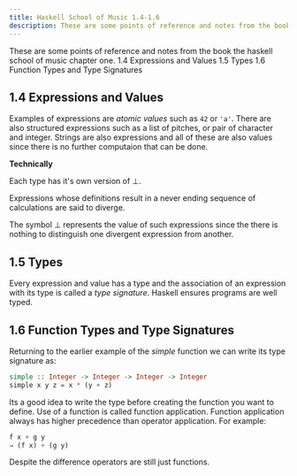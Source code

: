```yaml
---
title: Haskell School of Music 1.4-1.6
description: These are some points of reference and notes from the book the haskell school of music chapter one.
---
```


<PageDescription>
These are some points of reference and notes from the book the haskell school of music chapter one.
</PageDescription>

<AnchorLinks>
  <AnchorLink>1.4 Expressions and Values</AnchorLink>
  <AnchorLink>1.5 Types</AnchorLink>
  <AnchorLink>1.6 Function Types and Type Signatures</AnchorLink>
</AnchorLinks>

## 1.4 Expressions and Values
Examples of expressions are _atomic values_ such as `42` or `'a'`.
There are also structured expressions such as a list of pitches, or pair of character and integer.
Strings are also expressions and all of these are also values since there is no further computaion that can be done.

<Row>
<Column colMd={5} colLg={8}>
</Column>
<Column colMd={2} colLg={3} offsetMd={1} offsetLg={1}>
<Aside aria-label="Example aside">

**Technically**

Each type has it's own version of ⊥.
</Aside>
</Column>
</Row>

Expressions whose definitions result in a never ending sequence of calculations are said to diverge.

The symbol ⊥ represents the value of such expressions since the there is nothing to distinguish one divergent expression from another.


## 1.5 Types
Every expression and value has a type and the association of an expression with its type is called a _type signature_. Haskell ensures programs are well typed.

## 1.6 Function Types and Type Signatures

Returning to the earlier example of the _simple_ function we can write its type signature as:
```hs
simple :: Integer -> Integer -> Integer -> Integer
simple x y z = x * (y + z)
```
Its a good idea to write the type before creating the function you want to define. Use of a function is called function application.
Function application always has higher precedence than operator application. For example:
```hs
f x + g y
⇒ (f x) + (g y)
```
Despite the difference operators are still just functions.